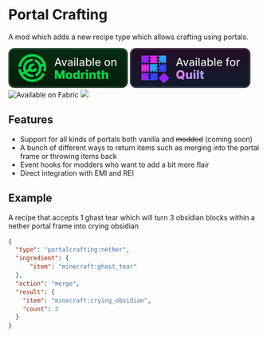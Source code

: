 # Portal Crafting
A mod which adds a new recipe type which allows crafting using portals.

[![Available on Modrinth](https://raw.githubusercontent.com/intergrav/devins-badges/1aec26abb75544baec37249f42008b2fcc0e731f/assets/cozy/available/modrinth_vector.svg)](https://modrinth.com/mod/portal-crafting)
![Available on Quilt](https://raw.githubusercontent.com/intergrav/devins-badges/1aec26abb75544baec37249f42008b2fcc0e731f/assets/cozy/supported/quilt_vector.svg)
![Available on Fabric](https://raw.githubusercontent.com/intergrav/devins-badges/1aec26abb75544baec37249f42008b2fcc0e731f/assets/cozy/supported/fabric_vector.svg)
<img src="https://github.com/sleepy-evelyn/Portal-Crafting/assets/46009144/5551f2e0-20c5-4dda-88f9-f80224b2592a" height="57px">

## Features
- Support for all kinds of portals both vanilla and ~~modded~~ (coming soon)
- A bunch of different ways to return items such as merging into the portal frame or throwing items back
- Event hooks for modders who want to add a bit more flair
- Direct integration with EMI and REI

## Example

A recipe that accepts 1 ghast tear which will turn 3 obsidian blocks within a nether portal frame into crying obsidian
```json
{
  "type": "portalcrafting:nether",
  "ingredient": {
      "item": "minecraft:ghast_tear"
  },
  "action": "merge",
  "result": {
    "item": "minecraft:crying_obsidian",
    "count": 3
  }
}
```
